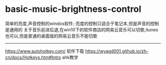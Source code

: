 # basic-music-brightness-control
简单的亮度,声音控制的windos软件;
亮度的控制只适合于笔记本,但是声音的控制是通用的
关于音乐前进后退,在win10下的软件商店的网易云音乐可以切歌,itunes也可以,但是普通的桌面版的网易云音乐不能切歌
_______________________________________
https://www.autohotkey.com/ 软件下载
https://wyagd001.github.io/zh-cn/docs/Hotkeys.htm#Intro ahk教学
